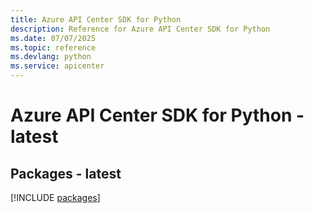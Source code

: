 ```yaml
---
title: Azure API Center SDK for Python
description: Reference for Azure API Center SDK for Python
ms.date: 07/07/2025
ms.topic: reference
ms.devlang: python
ms.service: apicenter
---
```

# Azure API Center SDK for Python - latest
## Packages - latest
[!INCLUDE [packages](api-center-index.md)]